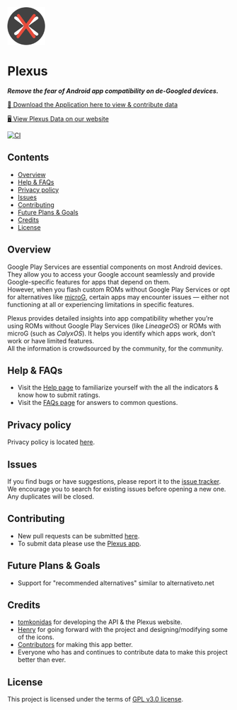 <img src="https://github.com/techlore/Plexus-app/blob/main/fastlane/metadata/android/en-US/images/icon.png" width="85"/>

# Plexus
***Remove the fear of Android app compatibility on de-Googled devices.***

[📱 Download the Application here to view & contribute data](https://github.com/techlore/Plexus-app?tab=readme-ov-file#download)

[🖥️ View Plexus Data on our website](https://plexus.techlore.tech)

[![CI](https://github.com/techlore/plexus/actions/workflows/ci.yaml/badge.svg)](https://github.com/techlore/plexus/actions/workflows/ci.yaml)


## Contents
- [Overview](#overview)
- [Help & FAQs](#help--faqs)
- [Privacy policy](#privacy-policy)
- [Issues](#issues)
- [Contributing](#contributing)
- [Future Plans & Goals](#future-plans--goals)
- [Credits](#credits)
- [License](#license)


## Overview
Google Play Services are essential components on most Android devices. They allow you to access your Google account seamlessly and provide Google-specific features for apps that depend on them.
<br>However, when you flash custom ROMs without Google Play Services or opt for alternatives like [microG](https://microg.org/), certain apps may encounter issues — either not functioning at all or experiencing limitations in specific features.

Plexus provides detailed insights into app compatibility whether you’re using ROMs without Google Play Services (like _LineageOS_) or ROMs with microG (such as _CalyxOS_). It helps you identify which apps work, don’t work or have limited features.
<br>All the information is crowdsourced by the community, for the community.


## Help & FAQs
- Visit the [Help page](https://github.com/techlore/Plexus-app/wiki/Help) to familiarize yourself with the all the indicators & know how to submit ratings.
- Visit the [FAQs page](https://github.com/techlore/Plexus-app/wiki/FAQs) for answers to common questions.


## Privacy policy
Privacy policy is located [here](https://github.com/techlore/Plexus/blob/main/PRIVACY.md).


## Issues
If you find bugs or have suggestions, please report it to the [issue tracker](https://github.com/techlore/Plexus/issues).
<br>We encourage you to search for existing issues before opening a new one. Any duplicates will be closed.


## Contributing
- New pull requests can be submitted [here](https://github.com/techlore/Plexus/pulls).
- To submit data please use the [Plexus app](https://github.com/techlore/Plexus-app).


## Future Plans & Goals
- Support for "recommended alternatives" similar to alternativeto.net


## Credits
- [tomkonidas](https://github.com/tomkonidas) for developing the API & the Plexus website.
- [Henry](https://github.com/henry-fisher) for going forward with the project and designing/modifying some of the icons.
- [Contributors](https://github.com/techlore/plexus/graphs/contributors) for making this app better.
- Everyone who has and continues to contribute data to make this project better than ever.


## License
This project is licensed under the terms of [GPL v3.0 license](https://github.com/techlore/Plexus/blob/main/LICENSE).
